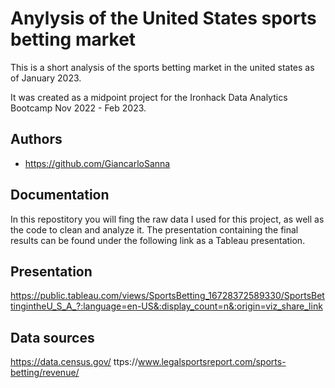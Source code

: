 
# Anylysis of the United States sports betting market

This is a short analysis of the sports betting market in the united states as of January 2023.

It was created as a midpoint project for the Ironhack Data Analytics Bootcamp Nov 2022 - Feb 2023.


## Authors

- https://github.com/GiancarloSanna


## Documentation

In  this repostitory you will fing the raw data I used for this project, as well as the code to clean and analyze it. 
The presentation containing the final results can be found under the following link as a Tableau presentation.


## Presentation

https://public.tableau.com/views/SportsBetting_16728372589330/SportsBettingintheU_S_A_?:language=en-US&:display_count=n&:origin=viz_share_link

## Data sources

https://data.census.gov/
ttps://www.legalsportsreport.com/sports-betting/revenue/

